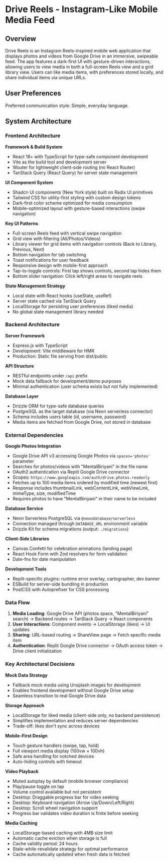 # Drive Reels - Instagram-Like Mobile Media Feed

## Overview

Drive Reels is an Instagram Reels-inspired mobile web application that displays photos and videos from Google Drive in an immersive, swipeable feed. The app features a dark-first UI with gesture-driven interactions, allowing users to view media in both a full-screen Reels view and a grid library view. Users can like media items, with preferences stored locally, and share individual items via unique URLs.

## User Preferences

Preferred communication style: Simple, everyday language.

## System Architecture

### Frontend Architecture

**Framework & Build System**
- React 18+ with TypeScript for type-safe component development
- Vite as the build tool and development server
- Wouter for lightweight client-side routing (no React Router)
- TanStack Query (React Query) for server state management

**UI Component System**
- Shadcn UI components (New York style) built on Radix UI primitives
- Tailwind CSS for utility-first styling with custom design tokens
- Dark-first color scheme optimized for media consumption
- Mobile-optimized layout with gesture-based interactions (swipe navigation)

**Key UI Patterns**
- Full-screen Reels feed with vertical swipe navigation
- Grid view with filtering (All/Photos/Videos)
- Library viewer for grid items with navigation controls (Back to Library, Previous, Next)
- Bottom navigation for tab switching
- Toast notifications for user feedback
- Responsive design with mobile-first approach
- Tap-to-toggle controls: First tap shows controls, second tap hides them
- Bottom slider navigation: Click left/right areas to navigate reels

**State Management Strategy**
- Local state with React hooks (useState, useRef)
- Server state cached via TanStack Query
- LocalStorage for persisting user preferences (liked media)
- No global state management library needed

### Backend Architecture

**Server Framework**
- Express.js with TypeScript
- Development: Vite middleware for HMR
- Production: Static file serving from dist/public

**API Structure**
- RESTful endpoints under `/api` prefix
- Mock data fallback for development/demo purposes
- Minimal authentication (user schema exists but not fully implemented)

**Database Layer**
- Drizzle ORM for type-safe database queries
- PostgreSQL as the target database (via Neon serverless connector)
- Schema includes users table (id, username, password)
- Media items are fetched from Google Drive, not stored in database

### External Dependencies

**Google Photos Integration**
- Google Drive API v3 accessing Google Photos via `spaces='photos'` parameter
- Searches for photos/videos with "MentalBiriyani" in the file name
- OAuth2 authentication via Replit Google Drive connector
- Scopes: `https://www.googleapis.com/auth/drive.photos.readonly`
- Fetches up to 100 media items ordered by modified time (newest first)
- Response includes thumbnailLink, webContentLink, webViewLink, mimeType, size, modifiedTime
- Requires photos to have "MentalBiriyani" in their name to be included

**Database Service**
- Neon Serverless PostgreSQL via `@neondatabase/serverless`
- Connection managed through `DATABASE_URL` environment variable
- Drizzle Kit for schema migrations (output: `./migrations`)

**Client-Side Libraries**
- Canvas Confetti for celebration animations (landing page)
- React Hook Form with Zod resolvers for form validation
- Date-fns for date manipulation

**Development Tools**
- Replit-specific plugins: runtime error overlay, cartographer, dev banner
- ESBuild for server-side bundling in production
- PostCSS with Autoprefixer for CSS processing

### Data Flow

1. **Media Loading**: Google Drive API (photos space, "MentalBiriyani" search) → Backend routes → TanStack Query → React components
2. **User Interactions**: Component events → LocalStorage (likes) → UI updates
3. **Sharing**: URL-based routing → ShareView page → Fetch specific media item
4. **Authentication**: Replit Google Drive connector → OAuth access token → Drive client initialization

### Key Architectural Decisions

**Mock Data Strategy**
- Fallback mock media using Unsplash images for development
- Enables frontend development without Google Drive setup
- Seamless transition to real Google Drive data

**Storage Approach**
- LocalStorage for liked media (client-side only, no backend persistence)
- Simplifies implementation and reduces server dependencies
- Trade-off: likes don't sync across devices

**Mobile-First Design**
- Touch gesture handlers (swipe, tap, hold)
- Full viewport media display (100vw × 100vh)
- Safe area handling for notched devices
- Auto-hiding controls with timeout

**Video Playback**
- Muted autoplay by default (mobile browser compliance)
- Play/pause toggle on tap
- Volume control available but not persistent
- Desktop: Draggable progress bar for video seeking
- Desktop: Keyboard navigation (Arrow Up/Down/Left/Right)
- Desktop: Scroll wheel navigation support
- Progress bar validates video duration is finite before seeking

**Media Caching**
- LocalStorage-based caching with 4MB size limit
- Automatic cache eviction when storage is full
- Cache validity period: 24 hours
- Stale-while-revalidate strategy for optimal performance
- Cache automatically updated when fresh data is fetched